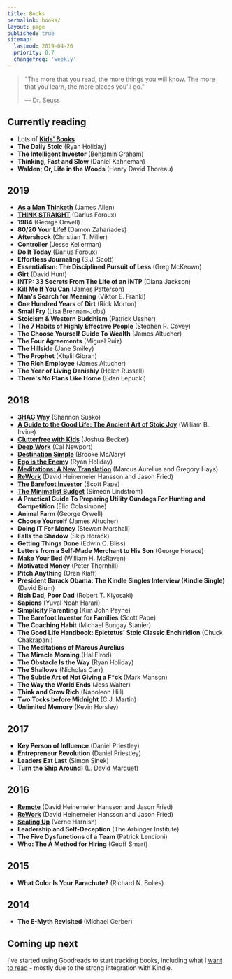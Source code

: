 ```yaml
---
title: Books
permalink: books/
layout: page
published: true
sitemap:
  lastmod: 2019-04-26
  priority: 0.7
  changefreq: 'weekly'
---
```


>"The more that you read, the more things you will know. The more that you learn, the more places you'll go."
>
>— Dr. Seuss

## Currently reading

- Lots of [**Kids' Books**](/kidsbooks)
- **The Daily Stoic** (Ryan Holiday)
- **The Intelligent Investor** (Benjamin Graham)
- **Thinking, Fast and Slow** (Daniel Kahneman)
- **Walden; Or, Life in the Woods** (Henry David Thoreau)

## 2019

- [**As a Man Thinketh**](/books/as-a-man-thinketh) (James Allen)
- [**THINK STRAIGHT**](/books/think-straight) (Darius Foroux)
- **1984** (George Orwell)
- **80/20 Your Life!** (Damon Zahariades)
- **Aftershock** (Christian T. Miller)
- **Controller** (Jesse Kellerman)
- **Do It Today** (Darius Foroux)
- **Effortless Journaling** (S.J. Scott)
- **Essentialism: The Disciplined Pursuit of Less** (Greg McKeown)
- **Girt** (David Hunt)
- **INTP: 33 Secrets From The Life of an INTP** (Diana Jackson)
- **Kill Me If You Can** (James Patterson)
- **Man's Search for Meaning** (Viktor E. Frankl)
- **One Hundred Years of Dirt** (Rick Morton)
- **Small Fry** (Lisa Brennan-Jobs)
- **Stoicism & Western Buddhism** (Patrick Ussher)
- **The 7 Habits of Highly Effective People** (Stephen R. Covey)
- **The Choose Yourself Guide To Wealth** (James Altucher)
- **The Four Agreements** (Miguel Ruiz)
- **The Hillside** (Jane Smiley)
- **The Prophet** (Khalil Gibran)
- **The Rich Employee** (James Altucher)
- **The Year of Living Danishly** (Helen Russell)
- **There's No Plans Like Home** (Edan Lepucki)

## 2018

- [**3HAG Way**](/books/3hag-way) (Shannon Susko)
- [**A Guide to the Good Life: The Ancient Art of Stoic Joy**](/books/a-guide-to-the-good-life) (William B. Irvine)
- [**Clutterfree with Kids**](/books/clutterfree-with-kids) (Joshua Becker)
- [**Deep Work**](/books/deep-work) (Cal Newport)
- [**Destination Simple**](/books/destination-simple) (Brooke McAlary)
- [**Ego is the Enemy**](/books/ego-is-the-enemy) (Ryan Holiday)
- [**Meditations: A New Translation**](/books/meditations-a-new-translation) (Marcus Aurelius and Gregory Hays)
- [**ReWork**](/books/rework) (David Heinemeier Hansson and Jason Fried)
- [**The Barefoot Investor**](/books/the-barefoot-investor) (Scott Pape)
- [**The Minimalist Budget**](/books/the-minimalist-budget) (Simeon Lindstrom)
- **A Practical Guide To Preparing Utility Gundogs For Hunting and Competition** (Elio Colasimone)
- **Animal Farm** (George Orwell)
- **Choose Yourself** (James Altucher)
- **Doing IT For Money** (Stewart Marshall)
- **Falls the Shadow** (Skip Horack)
- **Getting Things Done** (Edwin C. Bliss)
- **Letters from a Self-Made Merchant to His Son** (George Horace)
- **Make Your Bed** (William H. McRaven)
- **Motivated Money** (Peter Thornhill)
- **Pitch Anything** (Oren Klaff)
- **President Barack Obama: The Kindle Singles Interview (Kindle Single)** (David Blum)
- **Rich Dad, Poor Dad** (Robert T. Kiyosaki)
- **Sapiens** (Yuval Noah Harari)
- **Simplicity Parenting** (Kim John Payne)
- **The Barefoot Investor for Families** (Scott Pape)
- **The Coaching Habit** (Michael Bungay Stanier)
- **The Good Life Handbook: Epictetus' Stoic Classic Enchiridion** (Chuck Chakrapani)
- **The Meditations of Marcus Aurelius**
- **The Miracle Morning** (Hal Elrod)
- **The Obstacle Is the Way** (Ryan Holiday)
- **The Shallows** (Nicholas Carr)
- **The Subtle Art of Not Giving a F*ck** (Mark Manson)
- **The Way the World Ends** (Jess Walter)
- **Think and Grow Rich** (Napoleon Hill)
- **Two Tocks before Midnight** (C.J. Martin)
- **Unlimited Memory** (Kevin Horsley)

## 2017

- **Key Person of Influence** (Daniel Priestley)
- **Entrepreneur Revolution** (Daniel Priestley)
- **Leaders Eat Last** (Simon Sinek)
- **Turn the Ship Around!** (L. David Marquet)

## 2016

- [**Remote**](/books/remote) (David Heinemeier Hansson and Jason Fried)
- [**ReWork**](/books/rework) (David Heinemeier Hansson and Jason Fried)
- [**Scaling Up**](/books/scaling-up) (Verne Harnish)
- **Leadership and Self-Deception** (The Arbinger Institute)
- **The Five Dysfunctions of a Team** (Patrick Lencioni)
- **Who: The A Method for Hiring** (Geoff Smart)

## 2015

- **What Color Is Your Parachute?** (Richard N. Bolles)

## 2014

- **The E-Myth Revisited** (Michael Gerber)

## Coming up next

I've started using Goodreads to start tracking books, including what I [want to read](https://www.goodreads.com/review/list/84711341-timothy-neilen?shelf=to-read) - mostly due to the strong integration with Kindle.